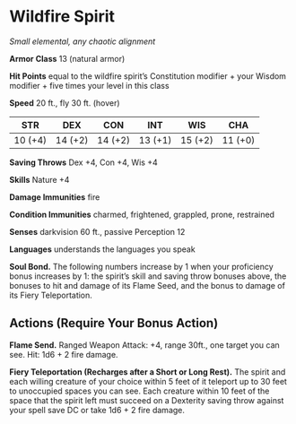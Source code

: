 # Wildfire Spirit
*Small elemental, any chaotic alignment*

**Armor Class** 13 (natural armor)

**Hit Points** equal to the wildfire spirit’s Constitution modifier + your Wisdom modifier + five times your level in this class

**Speed** 20 ft., fly 30 ft. (hover)

**STR**|**DEX**|**CON**|**INT**|**WIS**|**CHA**
-------|-------|-------|-------|-------|-------
10 (+4)|14 (+2)|14 (+2)|13 (+1)|15 (+2)|11 (+0)

**Saving Throws** Dex +4, Con +4, Wis +4

**Skills** Nature +4

**Damage Immunities** fire

**Condition Immunities** charmed, frightened, grappled, prone, restrained

**Senses** darkvision 60 ft., passive Perception 12

**Languages** understands the languages you speak

**Soul Bond.** The following numbers increase by 1 when your proficiency bonus increases by 1: the spirit’s skill and saving throw bonuses above, the bonuses to hit and damage of its Flame Seed, and the bonus to damage of its Fiery Teleportation.

## Actions (Require Your Bonus Action)
**Flame Send.** Ranged Weapon Attack: +4, range 30ft., one target you can see. Hit: 1d6 + 2 fire damage.

**Fiery Teleportation (Recharges after a Short or Long Rest).** The spirit and each willing creature of your choice within 5 feet of it teleport up to 30 feet to unoccupied spaces you can see. Each creature within 10 feet of the space that the spirit left must succeed on a Dexterity saving throw against your spell save DC or take 1d6 + 2 fire damage.
